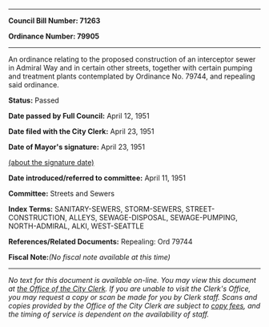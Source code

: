 

********

**Council Bill Number: 71263**
   
**Ordinance Number: 79905**
********

 An ordinance relating to the proposed construction of an interceptor sewer in Admiral Way and in certain other streets, together with certain pumping and treatment plants contemplated by Ordinance No. 79744, and repealing said ordinance.

**Status:** Passed
   
**Date passed by Full Council:** April 12, 1951
   
**Date filed with the City Clerk:** April 23, 1951
   
**Date of Mayor's signature:** April 23, 1951
   
[(about the signature date)](/~public/approvaldate.htm)
   
   
   
**Date introduced/referred to committee:** April 11, 1951
   
**Committee:** Streets and Sewers
   
   
**Index Terms:** SANITARY-SEWERS, STORM-SEWERS, STREET-CONSTRUCTION, ALLEYS, SEWAGE-DISPOSAL, SEWAGE-PUMPING, NORTH-ADMIRAL, ALKI, WEST-SEATTLE

**References/Related Documents:** Repealing: Ord 79744

**Fiscal Note:**_(No fiscal note available at this time)_
********

_No text for this document is available on-line. You may view this document at [the Office of the City Clerk](http://www.seattle.gov/leg/clerk/contactUs.htm). If you are unable to visit the Clerk's Office, you may request a copy or scan be made for you by Clerk staff. Scans and copies provided by the Office of the City Clerk are subject to [copy fees](http://clerk.seattle.gov/~public/clerkfees.htm), and the timing of service is dependent on the availability of staff._


